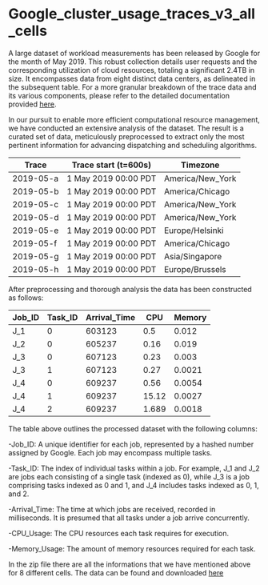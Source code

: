 # Google_cluster_usage_traces_v3_all_cells


A large dataset of workload measurements has been released by Google for the month of May 2019. This robust collection details user requests and the corresponding utilization of cloud resources, totaling a significant 2.4TB in size. It encompasses data from eight distinct data centers, as delineated in the subsequent table. For a more granular breakdown of the trace data and its various components, please refer to the detailed documentation provided [here](https://drive.google.com/file/d/10r6cnJ5cJ89fPWCgj7j4LtLBqYN9RiI9/view).

In our pursuit to enable more efficient computational resource management, we have conducted an extensive analysis of the dataset. The result is a curated set of data, meticulously preprocessed to extract only the most pertinent information for advancing dispatching and scheduling algorithms. 

| Trace    | Trace start (t=600s)       | Timezone           |
|----------|----------------------------|--------------------|
| 2019-05-a | 1 May 2019 00:00 PDT      | America/New_York   |
| 2019-05-b | 1 May 2019 00:00 PDT      | America/Chicago    |
| 2019-05-c | 1 May 2019 00:00 PDT      | America/New_York   |
| 2019-05-d | 1 May 2019 00:00 PDT      | America/New_York   |
| 2019-05-e | 1 May 2019 00:00 PDT      | Europe/Helsinki    |
| 2019-05-f | 1 May 2019 00:00 PDT      | America/Chicago    |
| 2019-05-g | 1 May 2019 00:00 PDT      | Asia/Singapore     |
| 2019-05-h | 1 May 2019 00:00 PDT      | Europe/Brussels    |



After preprocessing and thorough analysis the data has been constructed as follows:



| Job_ID        | Task_ID       | Arrival_Time | CPU   | Memory |
| ------------- | ------------- | -------------| ---   | -------|
| J_1  | 0             |   603123  | 0.5   | 0.012  |
| J_2  | 0             |   605237  | 0.16  | 0.019  |
| J_3  | 0             |   607123  | 0.23  | 0.003  |
| J_3  | 1             |   607123  | 0.27  | 0.0021 |
| J_4  | 0             |   609237  | 0.56  | 0.0054 |
| J_4   | 1             |   609237  | 15.12 | 0.0027 |
| J_4   | 2             |   609237  | 1.689 | 0.0018 |


The table above outlines the processed dataset with the following columns:

-Job_ID: A unique identifier for each job, represented by a hashed number assigned by Google. Each job may encompass multiple tasks.

-Task_ID: The index of individual tasks within a job. For example, J_1 and J_2 are jobs each consisting of a single task (indexed as 0), while J_3 is a job comprising tasks indexed as 0 and 1, and J_4 includes tasks indexed as 0, 1, and 2.

-Arrival_Time: The time at which jobs are received, recorded in milliseconds. It is presumed that all tasks under a job arrive concurrently.

-CPU_Usage: The CPU resources each task requires for execution.

-Memory_Usage: The amount of memory resources required for each task.





In the zip file there are all the informations that we have mentioned above for 8 different cells. 
The data can be found and downloaded [here](https://drive.google.com/file/d/1WryZF0o-7LOB0gmpw0C9xPFIMa9kd2DU/view?usp=sharing)


